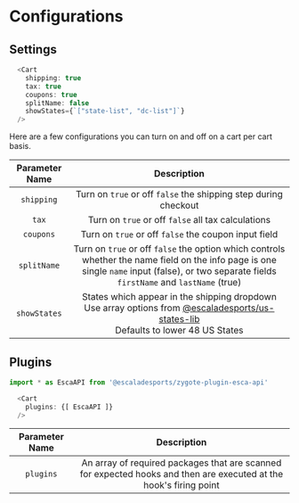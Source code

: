 # Configurations

## Settings

```javascript
  <Cart
    shipping: true
    tax: true
    coupons: true
    splitName: false
    showStates={`["state-list", "dc-list"]`}
  />
```
Here are a few configurations you can turn on and off on a cart per cart basis.

| Parameter Name | Description |
|:---------:|:--------:|
| `shipping` | Turn on `true` or off `false` the shipping step during checkout |
| `tax` | Turn on `true` or off `false` all tax calculations |
| `coupons` | Turn on `true` or off `false` the coupon input field |
| `splitName` | Turn on `true` or off `false` the option which controls whether the name field on the info page is one single `name` input (false), or two separate fields `firstName` and `lastName` (true) |
| `showStates` | States which appear in the shipping dropdown <br/>Use array options from [@escaladesports/us-states-lib](https://www.npmjs.com/package/@escaladesports/us-states-lib)<br />Defaults to lower 48 US States|

## Plugins

```javascript
import * as EscaAPI from '@escaladesports/zygote-plugin-esca-api'

  <Cart
    plugins: {[ EscaAPI ]}
  />
```

| Parameter Name | Description |
|:---------:|:--------:|
| `plugins` | An array of required packages that are scanned for expected hooks and then are executed at the hook's firing point |